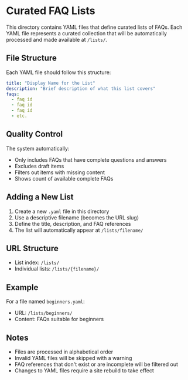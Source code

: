 # Curated FAQ Lists

This directory contains YAML files that define curated lists of FAQs. Each YAML file represents a curated collection that will be automatically processed and made available at `/lists/`.

## File Structure

Each YAML file should follow this structure:

```yaml
title: "Display Name for the List"
description: "Brief description of what this list covers"
faqs:
  - faq id
  - faq id
  - faq id
  - etc.
```

## Quality Control

The system automatically:
- Only includes FAQs that have complete questions and answers
- Excludes draft items
- Filters out items with missing content
- Shows count of available complete FAQs

## Adding a New List

1. Create a new `.yaml` file in this directory
2. Use a descriptive filename (becomes the URL slug)
3. Define the title, description, and FAQ references
4. The list will automatically appear at `/lists/filename/`

## URL Structure

- List index: `/lists/`
- Individual lists: `/lists/{filename}/`

## Example

For a file named `beginners.yaml`:
- URL: `/lists/beginners/`
- Content: FAQs suitable for beginners

## Notes

- Files are processed in alphabetical order
- Invalid YAML files will be skipped with a warning
- FAQ references that don't exist or are incomplete will be filtered out
- Changes to YAML files require a site rebuild to take effect
